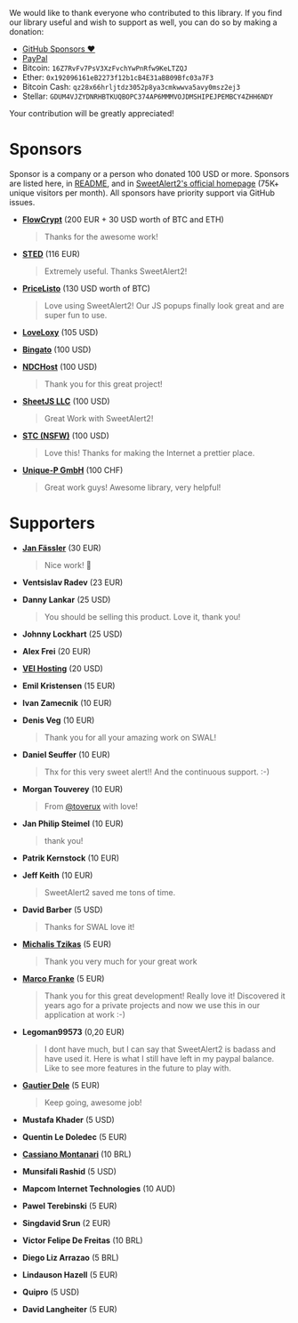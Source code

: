 We would like to thank everyone who contributed to this library. If you find our library useful and wish to support as well, you can do so by making a donation:

- [GitHub Sponsors :heart:](https://github.com/sponsors/limonte)
- [PayPal](https://www.paypal.com/cgi-bin/webscr?cmd=_s-xclick&hosted_button_id=TKTWHJGUWLR7E)
- Bitcoin: `16Z7RvFv7PsV3XzFvchYwPnRfw9KeLTZQJ`
- Ether: `0x192096161eB2273f12b1cB4E31aBB09Bfc03a7F3`
- Bitcoin Cash: `qz28x66hrljtdz3052p8ya3cmkwwva5avy0msz2ej3`
- Stellar: `GDUM4VJZYDNRHBTKUQBOPC374AP6MMMVOJDMSHIPEJPEMBCY4ZHH6NDY`

Your contribution will be greatly appreciated!

# Sponsors

Sponsor is a company or a person who donated 100 USD or more. Sponsors are listed here, in [README](https://github.com/sweetalert2/sweetalert2#sponsors), and in [SweetAlert2's official homepage](https://sweetalert2.github.io/#sponsors) (75K+ unique visitors per month). All sponsors have priority support via GitHub issues.

- **[FlowCrypt](http://flowcrypt.com)** (200 EUR + 30 USD worth of BTC and ETH)

  > Thanks for the awesome work!

- **[STED](https://sextoyeducation.com/)** (116 EUR)

  > Extremely useful. Thanks SweetAlert2!

- **[PriceListo](https://www.pricelisto.com/)** (130 USD worth of BTC)

  > Love using SweetAlert2! Our JS popups finally look great and are super fun to use.

- **[LoveLoxy](https://loveloxy.com/)** (105 USD)

- **[Bingato](https://bingato.com/)** (100 USD)

- **[NDCHost](https://www.ndchost.com/)** (100 USD)

  > Thank you for this great project!

- **[SheetJS LLC](https://sheetjs.com/)** (100 USD)

  > Great Work with SweetAlert2!

- **[STC (NSFW)](http://sextoycollective.com/)** (100 USD)

  > Love this! Thanks for making the Internet a prettier place.

- **[Unique-P GmbH](https://www.unique-p.ch/)** (100 CHF)
  > Great work guys! Awesome library, very helpful!

# Supporters

- **[Jan Fässler](https://github.com/faessler)** (30 EUR)

  > Nice work! 👾

- **Ventsislav Radev** (23 EUR)

- **Danny Lankar** (25 USD)

  > You should be selling this product. Love it, thank you!

- **Johnny Lockhart** (25 USD)

- **Alex Frei** (20 EUR)

- **[VEI Hosting](http://www.veihosting.com/)** (20 USD)

- **Emil Kristensen** (15 EUR)

- **Ivan Zamecnik** (10 EUR)

- **Denis Veg** (10 EUR)

  > Thank you for all your amazing work on SWAL!

- **Daniel Seuffer** (10 EUR)

  > Thx for this very sweet alert!! And the continuous support. :-)

- **Morgan Touverey** (10 EUR)

  > From [@toverux](github.com/toverux) with love!

- **Jan Philip Steimel** (10 EUR)

  > thank you!

- **Patrik Kernstock** (10 EUR)

- **Jeff Keith** (10 EUR)

  > SweetAlert2 saved me tons of time.

- **David Barber** (5 USD)

  > Thanks for SWAL love it!

- **[Michalis Tzikas](https://www.webhoster.gr)** (5 EUR)

  > Thank you very much for your great work

- **[Marco Franke](https://github.com/Disane87)** (5 EUR)

  > Thank you for this great development! Really love it! Discovered it years ago for a private projects and now we use this in our application at work :-)

- **Legoman99573** (0,20 EUR)

  > I dont have much, but I can say that SweetAlert2 is badass and have used it. Here is what I still have left in my paypal balance. Like to see more features in the future to play with.

- **[Gautier Dele](https://github.com/GautierDele)** (5 EUR)

  > Keep going, awesome job!

- **Mustafa Khader** (5 USD)

- **Quentin Le Doledec** (5 EUR)

- **[Cassiano Montanari](https://github.com/cassianomon)** (10 BRL)

- **Munsifali Rashid** (5 USD)

- **Mapcom Internet Technologies** (10 AUD)

- **Pawel Terebinski** (5 EUR)

- **Singdavid Srun** (2 EUR)

- **Victor Felipe De Freitas** (10 BRL)

- **Diego Liz Arrazao** (5 BRL)

- **Lindauson Hazell** (5 EUR)

- **Quipro** (5 USD)

- **David Langheiter** (5 EUR)
